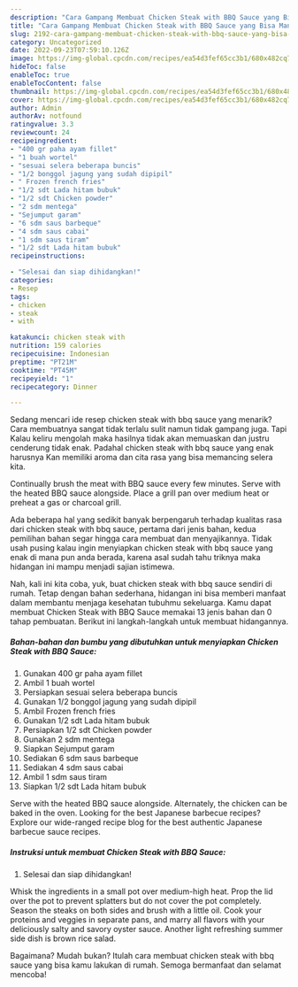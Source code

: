 ```yaml
---
description: "Cara Gampang Membuat Chicken Steak with BBQ Sauce yang Bisa Manjain Lidah, Buat Buka Puasa Sempurna"
title: "Cara Gampang Membuat Chicken Steak with BBQ Sauce yang Bisa Manjain Lidah, Buat Buka Puasa Sempurna"
slug: 2192-cara-gampang-membuat-chicken-steak-with-bbq-sauce-yang-bisa-manjain-lidah-buat-buka-puasa-sempurna
category: Uncategorized
date: 2022-09-23T07:59:10.126Z
image: https://img-global.cpcdn.com/recipes/ea54d3fef65cc3b1/680x482cq70/chicken-steak-with-bbq-sauce-foto-resep-utama.jpg
hideToc: false
enableToc: true
enableTocContent: false
thumbnail: https://img-global.cpcdn.com/recipes/ea54d3fef65cc3b1/680x482cq70/chicken-steak-with-bbq-sauce-foto-resep-utama.jpg
cover: https://img-global.cpcdn.com/recipes/ea54d3fef65cc3b1/680x482cq70/chicken-steak-with-bbq-sauce-foto-resep-utama.jpg
author: Admin
authorAv: notfound
ratingvalue: 3.3
reviewcount: 24
recipeingredient:
- "400 gr paha ayam fillet"
- "1 buah wortel"
- "sesuai selera beberapa buncis"
- "1/2 bonggol jagung yang sudah dipipil"
- " Frozen french fries"
- "1/2 sdt Lada hitam bubuk"
- "1/2 sdt Chicken powder"
- "2 sdm mentega"
- "Sejumput garam"
- "6 sdm saus barbeque"
- "4 sdm saus cabai"
- "1 sdm saus tiram"
- "1/2 sdt Lada hitam bubuk"
recipeinstructions:

- "Selesai dan siap dihidangkan!"
categories:
- Resep
tags:
- chicken
- steak
- with

katakunci: chicken steak with 
nutrition: 159 calories
recipecuisine: Indonesian
preptime: "PT21M"
cooktime: "PT45M"
recipeyield: "1"
recipecategory: Dinner

---
```



Sedang mencari ide resep chicken steak with bbq sauce yang menarik? Cara membuatnya sangat tidak terlalu sulit namun tidak gampang juga. Tapi Kalau keliru mengolah maka hasilnya tidak akan memuaskan dan justru cenderung tidak enak. Padahal chicken steak with bbq sauce yang enak harusnya Kan memiliki aroma dan cita rasa yang bisa memancing selera kita.


Continually brush the meat with BBQ sauce every few minutes. Serve with the heated BBQ sauce alongside. Place a grill pan over medium heat or preheat a gas or charcoal grill.

Ada beberapa hal yang sedikit banyak berpengaruh terhadap kualitas rasa dari chicken steak with bbq sauce, pertama dari jenis bahan, kedua pemilihan bahan segar hingga cara membuat dan menyajikannya. Tidak usah pusing kalau ingin menyiapkan chicken steak with bbq sauce yang enak di mana pun anda berada, karena asal sudah tahu triknya maka hidangan ini mampu menjadi sajian istimewa.


Nah, kali ini kita coba, yuk, buat chicken steak with bbq sauce sendiri di rumah. Tetap dengan bahan sederhana, hidangan ini bisa memberi manfaat dalam membantu menjaga kesehatan tubuhmu sekeluarga. Kamu dapat membuat Chicken Steak with BBQ Sauce memakai 13 jenis bahan dan 0 tahap pembuatan. Berikut ini langkah-langkah untuk membuat hidangannya.

<!--inarticleads1-->

##### Bahan-bahan dan bumbu yang dibutuhkan untuk menyiapkan Chicken Steak with BBQ Sauce:

1. Gunakan 400 gr paha ayam fillet
1. Ambil 1 buah wortel
1. Persiapkan sesuai selera beberapa buncis
1. Gunakan 1/2 bonggol jagung yang sudah dipipil
1. Ambil  Frozen french fries
1. Gunakan 1/2 sdt Lada hitam bubuk
1. Persiapkan 1/2 sdt Chicken powder
1. Gunakan 2 sdm mentega
1. Siapkan Sejumput garam
1. Sediakan 6 sdm saus barbeque
1. Sediakan 4 sdm saus cabai
1. Ambil 1 sdm saus tiram
1. Siapkan 1/2 sdt Lada hitam bubuk


Serve with the heated BBQ sauce alongside. Alternately, the chicken can be baked in the oven. Looking for the best Japanese barbecue recipes? Explore our wide-ranged recipe blog for the best authentic Japanese barbecue sauce recipes. 

<!--inarticleads2-->

##### Instruksi untuk membuat Chicken Steak with BBQ Sauce:


1. Selesai dan siap dihidangkan!

Whisk the ingredients in a small pot over medium-high heat. Prop the lid over the pot to prevent splatters but do not cover the pot completely. Season the steaks on both sides and brush with a little oil. Cook your proteins and veggies in separate pans, and marry all flavors with your deliciously salty and savory oyster sauce. Another light refreshing summer side dish is brown rice salad. 

Bagaimana? Mudah bukan? Itulah cara membuat chicken steak with bbq sauce yang bisa kamu lakukan di rumah. Semoga bermanfaat dan selamat mencoba!
